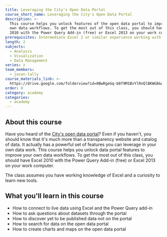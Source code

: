 ```yaml
---
title: Leveraging the City's Open Data Portal
course_short_name: Leveraging the City's Open Data Portal
description: >-
  This course helps you unlock features of the open data portal to improve your
  own data workflows. To get the most out of this class, you should have Excel
  2010 with the Power Query Add-in (free) or Excel 2013 on your work computer.
prerequisites: Intermediate Excel I or similar experience working with Excel
length: 2
subjects:
  - Analysis
  - Visualization
  - Data Management
series: z
team_members:
  - jason-lally
course_materials_link: >-
  https://drive.google.com/folderview?id=0BwRgeGq-b8f9M1BvYlRnQlBKWG8&usp=sharing
order: 0
category: academy
categories:
  - academy
---
```



## About this course

Have you heard of the [City's open data portal](https://data.sfgov.org)? Even if you haven't, you should know that it's much more than a transparency website and catalog of data. It actually has a powerful set of features you can leverage in your own data work. This course helps you unlock data portal features to improve your own data workflows. To get the most out of this class, you should have Excel 2010 with the Power Query Add-in (free) or Excel 2013 on your work computer.

The class assumes you have working knowledge of Excel and a curiosity to learn new tools.

## What you'll learn in this course

* How to connect to live data using Excel and the Power Query add-in
* How to ask questions about datasets through the portal
* How to discover yet to be published data not on the portal
* How to search for data on the open data portal
* How to create charts and maps on the open data portal